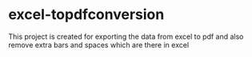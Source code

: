 # excel-topdfconversion
This project is created for exporting the data from excel to pdf and also remove extra bars and spaces which are there in excel
